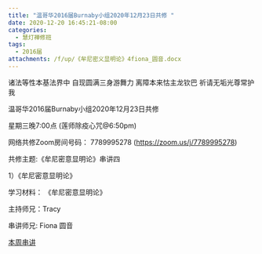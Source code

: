 ```yaml
---
title: "温哥华2016届Burnaby小组2020年12月23日共修 "
date: 2020-12-20 16:45:21-08:00
categories:
  - 慧灯禅修班
tags:
  - 2016届
attachments: /f/up/《牟尼密义显明论》4fiona_圆音.docx
---
```

诸法等性本基法界中 自现圆满三身游舞力 离障本来怙主龙钦巴 祈请无垢光尊常护我

温哥华2016届Burnaby小组2020年12月23日共修 

星期三晚7:00点 (莲师除疫心咒@6:50pm)

网络共修Zoom房间号码： 7789995278 (<https://zoom.us/j/7789995278>)

共修主题:《牟尼密意显明论》串讲四
 

1）《牟尼密意显明论》


学习材料：
《牟尼密意显明论》



主持师兄：Tracy

串讲师兄: Fiona 圆音

[本周串讲](https://s3.ca-central-1.wasabisys.com/hddata/f.huidengchanxiu.net/hdv/f/up/《牟尼密义显明论》4fiona_圆音.docx)